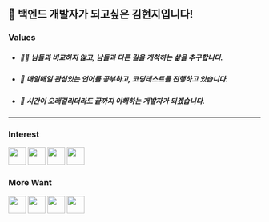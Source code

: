 
## 👋 백엔드 개발자가 되고싶은 김현지입니다!  

### Values
- <h5> 🙋‍♀️ 남들과 비교하지 않고, 남들과 다른 길을 개척하는 삶을 추구합니다. <h5>
- <h5> 🥔 매일매일 관심있는 언어를 공부하고, 코딩테스트를 진행하고 있습니다. <h5>
- <h5> 👀 시간이 오래걸리더라도 끝까지 이해하는 개발자가 되겠습니다. <h5>

----

### Interest
<code><img height="35" src="https://skills.thijs.gg/icons?i=java&theme=light"></code>
<code><img height="35" src="https://skills.thijs.gg/icons?i=javascript&theme=light"></code>
<code><img height="35" src="https://skills.thijs.gg/icons?i=php&theme=light"></code>
<code><img height="35" src="https://skills.thijs.gg/icons?i=mysql&theme=light"></code>

### More Want
<code><img height="35" src="https://skills.thijs.gg/icons?i=spring&theme=light"></code>
<code><img height="35" src="https://skills.thijs.gg/icons?i=nodejs&theme=light"></code>
<code><img height="35" src="https://skills.thijs.gg/icons?i=go&theme=light"></code>
<code><img height="35" src="https://skills.thijs.gg/icons?i=ruby&theme=light"></code>
